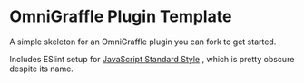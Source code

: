 # OmniGraffle Plugin Template

A simple skeleton for an OmniGraffle plugin you can fork to get started. 

Includes ESlint setup for [JavaScript Standard Style](https://standardjs.com) , which is pretty obscure despite its name. 